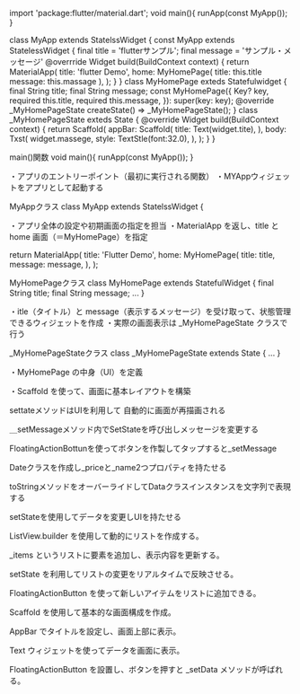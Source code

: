 import 'package:flutter/material.dart';
void main(){
  runApp(const MyApp());
}

class MyApp extends StatelssWidget {
  const MyApp extends StatelessWidget {
  final title =  'flutterサンプル';
  final message = 'サンプル・メッセージ'
  @overrride
  Widget build(BuildContext context) {
    return MaterialApp(
      title: 'flutter Demo',
      home: MyHomePage(
        title: this.title
        message: this.massage
        ),
      );
    }
  }
  class MyHomePage exteds Statefulwidget {
    final String title;
    final String message;
    const MyHomePage({
      Key? key,
      required this.title,
      required this.message,
    }): super(key: key);
    @override
    _MyHomePageState createState() => _MyHomePageState();
  }
  class _MyHomePageState exteds State<MyHomePage> {
    @override
    Widget build(BuildContext context) {
      return Scaffold(
        appBar: Scaffold(
          title: Text(widget.tite),
        ),
        body: Txst(
          widget.massege,
          style: TextStle(font:32.0),
        ),
      );
    }
  }



main()関数
void main(){
  runApp(const MyApp());
}

・アプリのエントリーポイント（最初に実行される関数）
・MYAppウィジェットをアプリとして起動する


MyAppクラス
class MyApp extends StatelssWidget {

・アプリ全体の設定や初期画面の指定を担当
・MaterialApp を返し、title と home 画面（＝MyHomePage）を指定

return MaterialApp(
  title: 'Flutter Demo',
  home: MyHomePage(
    title: title,
    message: message,
  ),
);



MyHomePageクラス
class MyHomePage extends StatefulWidget {
  final String title;
  final String message;
  ...
}

・itle（タイトル）と message（表示するメッセージ）を受け取って、状態管理できるウィジェットを作成
・実際の画面表示は _MyHomePageState クラスで行う



_MyHomePageStateクラス
class _MyHomePageState extends State<MyHomePage> {
  ...
}

・MyHomePage の中身（UI）を定義

・Scaffold を使って、画面に基本レイアウトを構築



settateメソッドはUIを利用して
自動的に画面が再描画される

＿setMessageメソッド内でSetStateを呼び出しメッセージを変更する

FloatingActionBottunを使ってボタンを作製してタップすると_setMessage


Dateクラスを作成し_priceと_name2つプロパティを持たせる

toStringメソッドをオーバーライドしてDataクラスインスタンスを文字列で表現する

setStateを使用してデータを変更しUIを持たせる


ListView.builder を使用して動的にリストを作成する。

 _items というリストに要素を追加し、表示内容を更新する。

 setState を利用してリストの変更をリアルタイムで反映させる。

 FloatingActionButton を使って新しいアイテムをリストに追加できる。


 Scaffold を使用して基本的な画面構成を作成。

 AppBar でタイトルを設定し、画面上部に表示。

 Text ウィジェットを使ってデータを画面に表示。
 
FloatingActionButton を設置し、ボタンを押すと _setData メソッドが呼ばれる。
